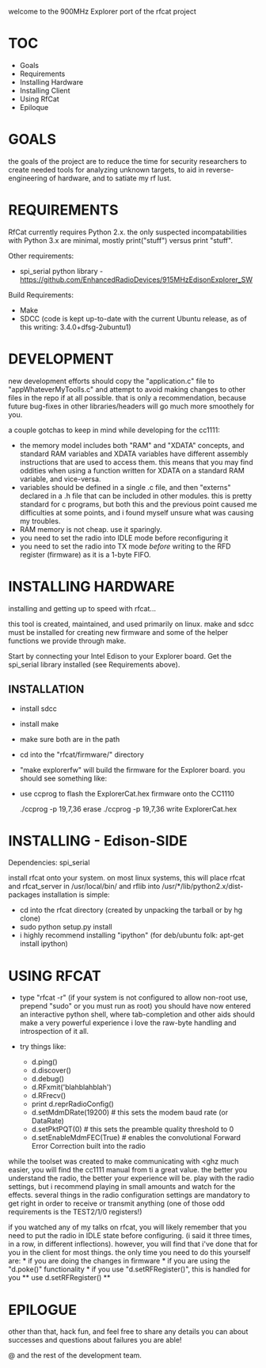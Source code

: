 welcome to the 900MHz Explorer port of the rfcat project

# TOC
* Goals
* Requirements
* Installing Hardware
* Installing Client
* Using RfCat
* Epiloque

# GOALS

the goals of the project are to reduce the time for security researchers to create needed tools for analyzing unknown targets, to aid in reverse-engineering of hardware, and to satiate my rf lust.

# REQUIREMENTS
RfCat currently requires Python 2.x.  the only suspected incompatabilities with Python 3.x are minimal, mostly print("stuff") versus print "stuff".

Other requirements:

* spi_serial python library - https://github.com/EnhancedRadioDevices/915MHzEdisonExplorer_SW

Build Requirements:

* Make
* SDCC (code is kept up-to-date with the current Ubuntu release, as of this writing: 3.4.0+dfsg-2ubuntu1)

# DEVELOPMENT
new development efforts should copy the "application.c" file to "appWhateverMyToolIs.c" and attempt to avoid making changes to other files in the repo if at all possible.  that is only a recommendation, because future bug-fixes in other libraries/headers will go much more smoothely for you.

a couple gotchas to keep in mind while developing for the cc1111:

* the memory model includes both "RAM" and "XDATA" concepts, and standard RAM variables and XDATA variables have different assembly instructions that are used to access them.  this means that you may find oddities when using a function written for XDATA on a standard RAM variable, and vice-versa.
* variables should be defined in a single .c file, and then "externs" declared in a .h file that can be included in other modules.  this is pretty standard for c programs, but both this and the previous point caused me difficulties at some points, and i found myself unsure what was causing my troubles.
* RAM memory is not cheap.  use it sparingly.
* you need to set the radio into IDLE mode before reconfiguring it
* you need to set the radio into TX mode *before* writing to the RFD register (firmware) as it is a 1-byte FIFO.


# INSTALLING HARDWARE

installing and getting up to speed with rfcat...

this tool is created, maintained, and used primarily on linux.  make and sdcc must be installed for creating new firmware and some of the helper functions we provide through make.

Start by connecting your Intel Edison to your Explorer board. Get the spi_serial library installed (see Requirements above).

## INSTALLATION

* install sdcc
* install make
* make sure both are in the path
* cd into the "rfcat/firmware/" directory
* "make explorerfw" will build the firmware for the Explorer board. you should see something like:
* use ccprog to flash the ExplorerCat.hex firmware onto the CC1110

    ./ccprog -p 19,7,36 erase
    ./ccprog -p 19,7,36 write ExplorerCat.hex

# INSTALLING - Edison-SIDE

Dependencies:  spi_serial

install rfcat onto your system.  on most linux systems, this will place rfcat and rfcat_server in /usr/local/bin/ and rflib into /usr/*/lib/python2.x/dist-packages
installation is simple:

* cd into the rfcat directory (created by unpacking the tarball or by hg clone)
* sudo python setup.py install
* i highly recommend installing "ipython" (for deb/ubuntu folk: apt-get install ipython)

# USING RFCAT

* type "rfcat -r"   (if your system is not configured to allow non-root use, prepend "sudo" or you must run as root)
    you should have now entered an interactive python shell, where tab-completion and other aids should make a very powerful experience
    i love the raw-byte handling and introspection of it all.

* try things like:
    * d.ping()
    * d.discover()
    * d.debug()
    * d.RFxmit('blahblahblah')
    * d.RFrecv()
    * print d.reprRadioConfig()
    * d.setMdmDRate(19200)      # this sets the modem baud rate (or DataRate)
    * d.setPktPQT(0)            # this sets the preamble quality threshold to 0
    * d.setEnableMdmFEC(True)   # enables the convolutional Forward Error Correction built into the radio


while the toolset was created to make communicating with <ghz much easier, you will find the cc1111 manual from ti a great value.  the better you understand the radio, the better your experience will be.
play with the radio settings, but i recommend playing in small amounts and watch for the effects.  several things in the radio configuration settings are mandatory to get right in order to receive or transmit anything (one of those odd requirements is the TEST2/1/0 registers!)

if you watched any of my talks on rfcat, you will likely remember that you need to put the radio in IDLE state before configuring. (i said it three times, in a row, in different inflections).
however, you will find that i've done that for you in the client for most things.  the only time you need to do this yourself are:
    * if you are doing the changes in firmware
    * if you are using the "d.poke()" functionality
        * if you use "d.setRFRegister()", this is handled for you
** use d.setRFRegister() **

# EPILOGUE

other than that, hack fun, and feel free to share any details you can about successes and questions about failures you are able!

@ and the rest of the development team.

